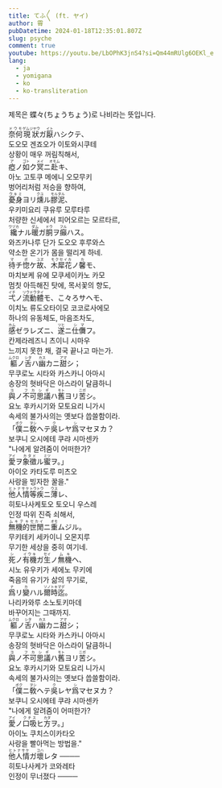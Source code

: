 ```yaml
---
title: てふ〱 (ft. ヤイ)
author: 霄
pubDatetime: 2024-01-18T12:35:01.807Z
slug: psyche
comment: true
youtube: https://youtu.be/LbOPhK3jnS4?si=Qm44mRUlg6OEKl_e
lang:
  - ja
  - yomigana
  - ko
  - ko-transliteration
---
```


제목은 蝶々(ちょうちょう)로 나비라는 뜻입니다.

<div>
    <div class="lang-ja"><ruby>奈何<rp>(</rp><rt>ドウモ</rt><rp>)</rp></ruby><ruby>現狀<rp>(</rp><rt>ゲムジヤウ</rt><rp>)</rp></ruby>ガ<ruby>厭<rp>(</rp><rt>イト</rt><rp>)</rp></ruby>ハシクテ、</div>
    <div class="lang-ko-tl">도오모 겐죠오가 이토와시쿠테</div>
    <div class="lang-ko">상황이 매우 꺼림칙해서,</div>
</div>
<div>
    <div class="lang-ja"><ruby>瘂<rp>(</rp><rt>ア</rt><rp>)</rp></ruby>ノ<ruby>如<rp>(</rp><rt>ゴト</rt><rp>)</rp></ruby>ク<ruby>冥<rp>(</rp><rt>メイ</rt><rp>)</rp></ruby>ニ<ruby>赴<rp>(</rp><rt>オモム</rt><rp>)</rp></ruby>キ、</div>
    <div class="lang-ko-tl">아노 고토쿠 메에니 오모무키</div>
    <div class="lang-ko">벙어리처럼 저승을 향하여,</div>
</div>
<div>
    <div class="lang-ja"><ruby>憂身<rp>(</rp><rt>ウキミ</rt><rp>)</rp></ruby>ヨリ<ruby>燻<rp>(</rp><rt>クユ</rt><rp>)</rp></ruby>ル<ruby>膠泥<rp>(</rp><rt>モルタル</rt><rp>)</rp></ruby>、</div>
    <div class="lang-ko-tl">우키미요리 쿠유루 모루타루</div>
    <div class="lang-ko">처량한 신세에서 피어오르는 모르타르,</div>
</div>
<div>
    <div class="lang-ja"><ruby>纔<rp>(</rp><rt>ワヅカ</rt><rp>)</rp></ruby>ナル<ruby>暖<rp>(</rp><rt>ダム</rt><rp>)</rp></ruby>ガ<ruby>胴<rp>(</rp><rt>ドウ</rt><rp>)</rp></ruby>ヲ<ruby>癲<rp>(</rp><rt>フル</rt><rp>)</rp></ruby>ハス。</div>
    <div class="lang-ko-tl">와즈카나루 단가 도오오 후루와스</div>
    <div class="lang-ko">약소한 온기가 몸을 떨리게 하네.</div>
</div>
<div>
    <div class="lang-ja"><ruby>待<rp>(</rp><rt>マ</rt><rp>)</rp></ruby>チ<ruby>惚<rp>(</rp><rt>ボ</rt><rp>)</rp></ruby>ケ<ruby>故<rp>(</rp><rt>ユヱ</rt><rp>)</rp></ruby>、<ruby>木犀花<rp>(</rp><rt>モクセイカ</rt><rp>)</rp></ruby>ノ<ruby>馨<rp>(</rp><rt>カ</rt><rp>)</rp></ruby>モ、</div>
    <div class="lang-ko-tl">마치보케 유에 모쿠세이카노 카모</div>
    <div class="lang-ko">멈칫 아득해진 탓에, 목서꽃의 향도,</div>
</div>
<div>
    <div class="lang-ja"><ruby>弌<rp>(</rp><rt>イチ</rt><rp>)</rp></ruby>ノ<ruby>流動體<rp>(</rp><rt>リウドウタイ</rt><rp>)</rp></ruby>モ、こ々ろサヘモ、</div>
    <div class="lang-ko-tl">이치노 류도오타이모 코코로사에모</div>
    <div class="lang-ko">하나의 유동체도, 마음조차도,</div>
</div>
<div>
    <div class="lang-ja"><ruby>感<rp>(</rp><rt>カム</rt><rp>)</rp></ruby>ゼラレズニ、<ruby>遂<rp>(</rp><rt>ツヒ</rt><rp>)</rp></ruby>ニ<ruby>仕儛<rp>(</rp><rt>シマ</rt><rp>)</rp></ruby>フ。</div>
    <div class="lang-ko-tl">칸제라레즈니 츠이니 시마우</div>
    <div class="lang-ko">느끼지 못한 채, 결국 끝나고 마는가.</div>
</div>
<div>
    <div class="lang-ja"><ruby>軀<rp>(</rp><rt>ムクロ</rt><rp>)</rp></ruby>ノ<ruby>舌<rp>(</rp><rt>シタ</rt><rp>)</rp></ruby>ハ<ruby>幽<rp>(</rp><rt>カス</rt><rp>)</rp></ruby>カニ<ruby>甜<rp>(</rp><rt>アマ</rt><rp>)</rp></ruby>シ；</div>
    <div class="lang-ko-tl">무쿠로노 시타와 카스카니 아마시</div>
    <div class="lang-ko">송장의 혓바닥은 아스라이 달큼하니</div>
</div>
<div>
    <div class="lang-ja"><ruby>與<rp>(</rp><rt>ヨ</rt><rp>)</rp></ruby>ノ<ruby>不可思議<rp>(</rp><rt>フカシギ</rt><rp>)</rp></ruby>ハ<ruby>舊<rp>(</rp><rt>モト</rt><rp>)</rp></ruby>ヨリ<ruby>苦<rp>(</rp><rt>ニガ</rt><rp>)</rp></ruby>シ。</div>
    <div class="lang-ko-tl">요노 후카시기와 모토요리 니가시</div>
    <div class="lang-ko">속세의 불가사의는 옛보다 씁쓸함이라.</div>
</div>
<div>
    <div class="lang-ja">「<ruby>僕<rp>(</rp><rt>ボク</rt><rp>)</rp></ruby>ニ<ruby>敎<rp>(</rp><rt>ヲシ</rt><rp>)</rp></ruby>ヘテ<ruby>吳<rp>(</rp><rt>ク</rt><rp>)</rp></ruby>レヤ<ruby>爲<rp>(</rp><rt>シ</rt><rp>)</rp></ruby>マセヌカ？</div>
    <div class="lang-ko-tl">보쿠니 오시에테 쿠랴 시마센카</div>
    <div class="lang-ko">"나에게 알려줌이 어떠한가?</div>
</div>
<div>
    <div class="lang-ja"><ruby>愛<rp>(</rp><rt>アイ</rt><rp>)</rp></ruby>ヲ<ruby>象徵<rp>(</rp><rt>カタド</rt><rp>)</rp></ruby>ル<ruby>蜜<rp>(</rp><rt>ミツ</rt><rp>)</rp></ruby>ヲ。」</div>
    <div class="lang-ko-tl">아이오 카타도루 미츠오</div>
    <div class="lang-ko">사랑을 빙자한 꿀을."</div>
</div>
<div>
    <div class="lang-ja"><ruby>他人情<rp>(</rp><rt>ヒトナサケ</rt><rp>)</rp></ruby><ruby>等<rp>(</rp><rt>トウ</rt><rp>)</rp></ruby><ruby>疾<rp>(</rp><rt>トウ</rt><rp>)</rp></ruby>ニ<ruby>薄<rp>(</rp><rt>ウス</rt><rp>)</rp></ruby>レ、</div>
    <div class="lang-ko-tl">히토나사케토오 토오니 우스레</div>
    <div class="lang-ko">인정 따위 진즉 쇠해서,</div>
</div>
<div>
    <div class="lang-ja"><ruby>無機的<rp>(</rp><rt>ムキテキ</rt><rp>)</rp></ruby><ruby>世閒<rp>(</rp><rt>セカイ</rt><rp>)</rp></ruby>ニ<ruby>重<rp>(</rp><rt>オモ</rt><rp>)</rp></ruby>ムジル。</div>
    <div class="lang-ko-tl">무키테키 세카이니 오몬지루</div>
    <div class="lang-ko">무기한 세상을 중히 여기네.</div>
</div>
<div>
    <div class="lang-ja"><ruby>死<rp>(</rp><rt>シ</rt><rp>)</rp></ruby>ノ<ruby>有機<rp>(</rp><rt>イウキ</rt><rp>)</rp></ruby>ガ<ruby>生<rp>(</rp><rt>セイ</rt><rp>)</rp></ruby>ノ<ruby>無機<rp>(</rp><rt>ムキ</rt><rp>)</rp></ruby>ヘ、</div>
    <div class="lang-ko-tl">시노 유우키가 세에노 무키에</div>
    <div class="lang-ko">죽음의 유기가 삶의 무기로,</div>
</div>
<div>
    <div class="lang-ja"><ruby>爲<rp>(</rp><rt>ナ</rt><rp>)</rp></ruby>リ<ruby>變<rp>(</rp><rt>カ</rt><rp>)</rp></ruby>ハル<ruby>爾<rp>(</rp><rt>ソノ</rt><rp>)</rp></ruby><ruby>時<rp>(</rp><rt>トキ</rt><rp>)</rp></ruby><ruby>迄<rp>(</rp><rt>マデ</rt><rp>)</rp></ruby>。</div>
    <div class="lang-ko-tl">나리카와루 소노토키마데</div>
    <div class="lang-ko">바꾸어지는 그때까지.</div>
</div>
<div>
    <div class="lang-ja"><ruby>軀<rp>(</rp><rt>ムクロ</rt><rp>)</rp></ruby>ノ<ruby>舌<rp>(</rp><rt>シタ</rt><rp>)</rp></ruby>ハ<ruby>幽<rp>(</rp><rt>カス</rt><rp>)</rp></ruby>カニ<ruby>甜<rp>(</rp><rt>アマ</rt><rp>)</rp></ruby>シ；</div>
    <div class="lang-ko-tl">무쿠로노 시타와 카스카니 아마시</div>
    <div class="lang-ko">송장의 혓바닥은 아스라이 달큼하니</div>
</div>
<div>
    <div class="lang-ja"><ruby>與<rp>(</rp><rt>ヨ</rt><rp>)</rp></ruby>ノ<ruby>不可思議<rp>(</rp><rt>フカシギ</rt><rp>)</rp></ruby>ハ<ruby>舊<rp>(</rp><rt>モト</rt><rp>)</rp></ruby>ヨリ<ruby>苦<rp>(</rp><rt>ニガ</rt><rp>)</rp></ruby>シ。</div>
    <div class="lang-ko-tl">요노 후카시기와 모토요리 니가시</div>
    <div class="lang-ko">속세의 불가사의는 옛보다 씁쓸함이라.</div>
</div>
<div>
    <div class="lang-ja">「<ruby>僕<rp>(</rp><rt>ボク</rt><rp>)</rp></ruby>ニ<ruby>敎<rp>(</rp><rt>ヲシ</rt><rp>)</rp></ruby>ヘテ<ruby>吳<rp>(</rp><rt>ク</rt><rp>)</rp></ruby>レヤ<ruby>爲<rp>(</rp><rt>シ</rt><rp>)</rp></ruby>マセヌカ？</div>
    <div class="lang-ko-tl">보쿠니 오시에테 쿠랴 시마센카</div>
    <div class="lang-ko">"나에게 알려줌이 어떠한가?</div>
</div>
<div>
    <div class="lang-ja"><ruby>愛<rp>(</rp><rt>アイ</rt><rp>)</rp></ruby>ノ<ruby>口吸<rp>(</rp><rt>クチス</rt><rp>)</rp>ヒ<ruby>方<rp>(</rp><rt>カタ</rt><rp>)</rp></ruby>ヲ。」</ruby>
    </div>
    <div class="lang-ko-tl">아이노 쿠치스이카타오</div>
    <div class="lang-ko">사랑을 빨아먹는 방법을."</div>
</div>
<div>
    <div class="lang-ja"><ruby>他人情<rp>(</rp><rt>ヒトナサケ</rt><rp>)</rp></ruby>ガ<ruby>壞<rp>(</rp><rt>コハ</rt><rp>)</rp></ruby>レタ ────
    </div>
    <div class="lang-ko-tl">히토나사케가 코와레타</div>
    <div class="lang-ko">인정이 무너졌다 ────</div>
</div>

